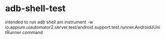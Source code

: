 # adb-shell-test
intended to run adb shell am instrument -w io.appium.uiautomator2.server.test/android.support.test.runner.AndroidJUnitRunner command
